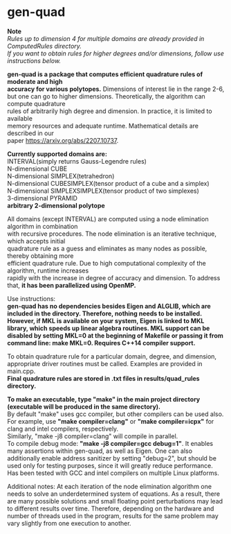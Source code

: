 # gen-quad 
**Note**    
*Rules up to dimension 4 for multiple domains are already provided in ComputedRules directory.     
If you want to obtain rules for higher degrees and/or dimensions, follow use instructions below.*  
 
**gen-quad is a package that computes efficient quadrature rules of moderate and high  
accuracy for various polytopes.** Dimensions of interest lie in the range 2-6,  
but one can go to higher dimensions. Theoretically, the algorithm can compute quadrature  
rules of arbitrarily high degree and dimension. In practice, it is limited to available  
memory resources and adequate runtime. Mathematical details are described in our  
paper https://arxiv.org/abs/2207.10737.    
  
**Currently supported domains are:**   
INTERVAL(simply returns Gauss-Legendre rules)  
N-dimensional CUBE  
N-dimensional SIMPLEX(tetrahedron)  
N-dimensional CUBESIMPLEX(tensor product of a cube and a simplex)  
N-dimensional SIMPLEXSIMPLEX(tensor product of two simplexes)  
3-dimensional PYRAMID  
**arbitrary 2-dimensional polytope**
  
All domains (except INTERVAL) are computed using a node elimination algorithm in combination  
with recursive procedures. The node elimination is an iterative technique, which accepts initial  
quadrature rule as a guess and eliminates as many nodes as possible, thereby obtaining more  
efficient quadrature rule. Due to high computational complexity of the algorithm, runtime increases  
rapidly with the increase in degree of accuracy and dimension. To address that, **it has been parallelized using OpenMP.**  
  
Use instructions:   
**gen-quad has no dependencies besides Eigen and ALGLIB, which are included in the directory. Therefore, nothing needs to be installed.
However, if MKL is available on your system, Eigen is linked to MKL library, which speeds up linear algebra routines.
MKL support can be disabled by setting MKL=0 at the beginning of Makefile or passing it from command line: make MKL=0.
Requires C++14 compiler support.**  

To obtain quadrature rule for a particular domain, degree, and dimension,   
appropriate driver routines must be called. Examples are provided in main.cpp.  
**Final quadrature rules are stored in .txt files in results/quad_rules directory.**   

**To make an executable, type "make" in the main project directory
(executable will be produced in the same directory).**   
By default "make" uses gcc compiler, but other compilers can be used also.  
For example, use **"make compiler=clang"** or **"make compiler=icpx"** for clang and intel compilers, respectively.  
Similarly, "make -j8 compiler=clang" will compile in parallel.  
To compile debug mode: **"make -j8 compiler=gcc debug=1"**. It enables many assertions within gen-quad, as well as Eigen. 
One can also additionally enable address sanitizer by setting "debug=2", but should be used only for testing purposes, 
since it will greatly reduce performance.  
Has been tested with GCC and intel compilers on multiple Linux platforms.    
 

Additional notes:
At each iteration of the node elimination algorithm one needs to solve an underdetermined
system of equations. As a result, there are many possible solutions and small floating
point perturbations may lead to different results over time. Therefore, depending
on the hardware and number of threads used in the program, results for the same problem
may vary slightly from one execution to another. 

   
 
